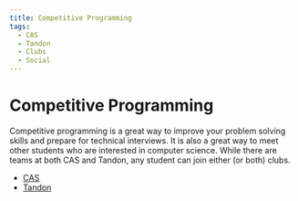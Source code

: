```yaml
---
title: Competitive Programming
tags:
  - CAS
  - Tandon
  - Clubs
  - Social
---
```


# Competitive Programming

Competitive programming is a great way to improve your problem solving skills and prepare for technical interviews. It is also a great way to meet other students who are interested in computer science. While there are teams at both CAS and Tandon, any student can join either (or both) clubs.

* [CAS](https://discord.gg/uK6BvKgdMb)
* [Tandon](https://discord.gg/WYJ3GWwSuM)
